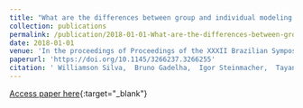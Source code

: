 ```yaml
---
title: "What are the differences between group and individual modeling when learning UML?"
collection: publications
permalink: /publication/2018-01-01-What-are-the-differences-between-group-and-individual-modeling-when-learning-UML
date: 2018-01-01
venue: 'In the proceedings of Proceedings of the XXXII Brazilian Symposium on Software Engineering, SBES 2018, Sao Carlos, Brazil, September 17-21, 2018'
paperurl: 'https://doi.org/10.1145/3266237.3266255'
citation: ' Williamson Silva,  Bruno Gadelha,  Igor Steinmacher,  Tayana Conte, &quot;What are the differences between group and individual modeling when learning UML?.&quot; In the proceedings of Proceedings of the XXXII Brazilian Symposium on Software Engineering, SBES 2018, Sao Carlos, Brazil, September 17-21, 2018, 2018.'
---
```

[Access paper here](https://doi.org/10.1145/3266237.3266255){:target="_blank"}
